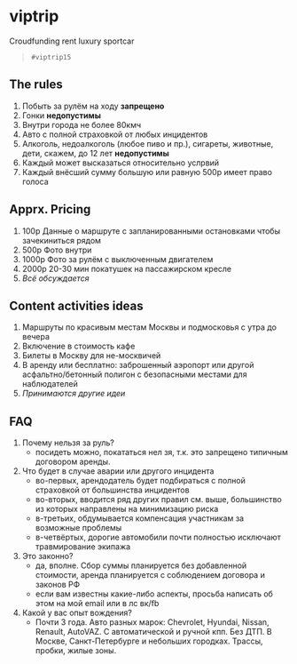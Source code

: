 # viptrip
Croudfunding rent luxury sportcar

> `#viptrip15`

## The rules
1. Побыть за рулём на ходу **запрещено**
2. Гонки **недопустимы**
3. Внутри города не более 80кмч
4. Авто с полной страховкой от любых инцидентов
5. Алкоголь, недоалкоголь (любое пиво и пр.), сигареты, животные, дети, скажем, до 12 лет **недопустимы**
6. Каждый может высказаться относительно услрвий
7. Каждый внёсший сумму большую или равную 500р имеет право голоса

##  Apprx. Pricing
1. 100р Данные о маршруте с запланированными остановками чтобы зачекиниться рядом
2. 500р Фото внутри
3. 1000р Фото за рулём с выключенным двигателем
4. 2000р 20-30 мин покатушек на пассажирском кресле
5. _Всё обсуждается_

## Content activities ideas
1. Маршруты по красивым местам Москвы и подмосковья с утра до вечера
2. Включение в стоимость кафе
3. Билеты в Москву для не-москвичей
4. В аренду или бесплатно: заброшенный аэропорт или другой асфальтно/бетонный полигон с безопасными местами для наблюдателей
5. _Принимаются другие идеи_

## FAQ
1. Почему нельзя за руль?
    - посидеть можно, покататься нел зя, т.к. это запрещено типичным договором аренды.
2. Что будет в случае аварии или другого инцидента
    - во-первых, арендодатель будет подбираться с полной страховкой от большинства инцидентов
    - во-вторых, вводится ряд других правил см. выше, большинство из которых направлены на минимизацию риска
    - в-третьих, обдумывается компенсация участникам за возможные проблемы
    - в-четвёртых, дорогие автомобили почти полностью исключают травмирование экипажа
3. Это законно?
    - да, вполне. Сбор суммы планируется без добавленной стоимости, аренда планируется с соблюдением договора и законов РФ
    - если вам известны какие-либо аспекты, просьба написать об этом на мой email или в лс вк/fb
4. Какой у вас опыт вождения?
    - Почти 3 года. Авто разных марок: Chevrolet, Hyundai, Nissan, Renault, AutoVAZ. С автоматической и ручной кпп. Без ДТП. В Москве, Санкт-Петербурге и небольших городках. Трассы, пробки, жилые зоны.
